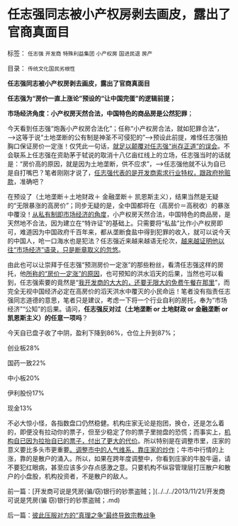 # 任志强同志被小产权房剥去画皮，露出了官商真面目

标签： `任志强` `开发商` `特殊利益集团` `小产权房` `国进民退` `房产` 

目录： `传统文化国民劣根性`

**任志强同志被小产权房剥去画皮，露出了官商真面目**

**任志强为“房价一直上涨论”预设的“让中国完蛋”的逻辑前提；**

**市场经济角度：小产权房天然合法，中国特色的商品房是公然犯罪**；



今天看到任志强“炮轰小产权房合法化”；任称“小产权房合法，就如犯罪合法”，——>这等于说“土地垄断的公有制是神圣不可侵犯的”——>预设此前提，难怪任志强拍胸口保证房价一定涨！仅凭此一句话，[就足以颠覆对任志强“尚存正道”的误会](../../../2013/11/12/偷换概念的“泡沫”的语文常识课.md)。不会联系上任志强在资助茅于轼说的取消十八亿亩红线上的立场，任志强当时的话就是：“房价高的原因，就是因为土地垄断，供不应求”，——>任志强他就不认为自已是自打嘴巴？笔者刚刚才说了，[任志强代表的是开发商索求行业特权，跟政府抢赃款](../../../2013/11/18/任志强与政府的共识和分歧，及流动性定律对“房价上涨”的限定条件.md)，准确吧？



在预设了（土地垄断＋土地财政＋ 金融垄断＋
凯恩斯主义），结果当然是无疑的“无限暴涨的高房价”；同步无疑的是，全中国都将在（高房价＝高税收）的暴涨中覆没！[从私有制即市场经济的角度](../../../2012/10/10/土地私有化中的长子继承权误区和特色的房地产.md)，小产权房天然合法，中国特色的商品房，是天然地不合法，因为建立在“特许证”的基础上。只需要将“私盐”比作小产权房即可，难道因为中国政府千百年来，都从垄断食盐中得到犯罪的收入，就可以说今天的中国人，呛一口海水也是犯法？任志强近来越来越语无伦次，[越来越证明他以往“市场经济”语录，只是断章取义的忽悠](../../../2013/11/12/偷换概念的“泡沫”的语文常识课.md)。

由此也可以让崇拜于任志强“预测房价一定涨”的那些粉丝，看清任志强这样的房托，他[所称的“房价一定涨”的原因](../../../2013/9/7/向国际接轨的国产地王和刚需的中国特色；.md)，也可预知的洪水滔天的后果，当然也可以看到，任志强索要的竟然是“[我开发商的大大的，还要无限大的免费午餐在那里](../../../2013/11/19/体制内外的民粹同声问“我的免费午餐在那里”.md)”，而完全无视中国经济必定在高房价的滔天洪水中覆灭的小民命运！笔者没有指责任志强同志道德的意思，笔者只是建议，考虑一下将一个行业自利的房托，奉为“市场经济”“公知”的后果。请问，**任志强反对过（土地垄断
or 土地财政 or 金融垄断 or 凯恩斯主义）的任意一项吗**？

今天自已盘子收了中阴，盈利下降到86%，仓位上升到87%；

创业板28%

国药一致22%

中小板20%

伊利股份17%

现金13%

不必大惊小怪，各指数盘口仍然稳健。机构庄家无论是抱团，换仓，还是怎么着的，即便没有拉动你的票子，但至少稳定了你的票子里抛盘的恐慌；而事实上，[机构自已因为拉抬自已的票子，付出了更大的代价](../../../2013/7/1/庄家不存在，“庄家现象”无损他人.md)。所以特别是在调整市里，庄家的意义要比多头市更重要[。调整市中的人气维系，靠庄家的炒作](../../../2013/6/26/庄家是熊市的镇静剂，暴跌的救心丹，熊牛过渡的媒人.md)；牛市中行情的上涨，靠的是散户的涌入。所以，如果在跨年度调整中，你看到庄家的牛股牛逼，请不要犯红眼病，甚至应该多少存点感激之意。只要机构不纵容管理层打压散户和散户的小盘股，机构投资者，不是散户的敌人。

前一篇：[开发商可说是凭房(骗/窃)银行的钞票盗贼；](../../../2013/11/21/开发商可说是凭房(骗 窃)银行的钞票盗贼；.md)

后一篇：[彼此压服对方的“真理之争”最终导致宗教战争](../../../2013/11/22/彼此压服对方的“真理之争”最终导致宗教战争.md)